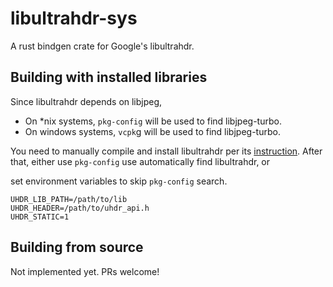 # libultrahdr-sys

A rust bindgen crate for Google's libultrahdr.

## Building with installed libraries
Since libultrahdr depends on libjpeg,
- On *nix systems, `pkg-config` will be used to find libjpeg-turbo.
- On windows systems, `vcpk`g will be used to find libjpeg-turbo.

You need to manually compile and install libultrahdr per its [instruction]. After that, 
either use `pkg-config` use automatically find libultrahdr, or

set environment variables to skip `pkg-config` search.
```
UHDR_LIB_PATH=/path/to/lib
UHDR_HEADER=/path/to/uhdr_api.h
UHDR_STATIC=1
```

[instruction]: https://github.com/google/libultrahdr/blob/main/docs/building.md

## Building from source
Not implemented yet. PRs welcome!

